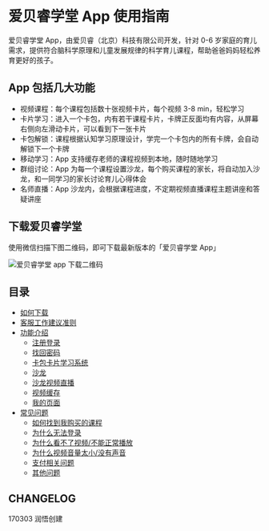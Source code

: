 # 爱贝睿学堂 App 使用指南

爱贝睿学堂 App，由爱贝睿（北京）科技有限公司开发，针对 0-6 岁家庭的育儿需求，提供符合脑科学原理和儿童发展规律的科学育儿课程，帮助爸爸妈妈轻松养育更好的孩子。

## App 包括几大功能

- 视频课程：每个课程包括数十张视频卡片，每个视频 3-8 min，轻松学习
- 卡片学习：进入一个卡包，内有若干课程卡片，卡牌正反面均有内容，从屏幕右侧向左滑动卡片，可以看到下一张卡片
- 卡包解锁：课程根据认知学习原理设计，学完一个卡包内的所有卡牌，会自动解锁下一个卡牌
- 移动学习：App 支持缓存老师的课程视频到本地，随时随地学习
- 群组讨论：App 为每一个课程设置沙龙，每个购买课程的家长，将自动加入沙龙，和一同学习的家长讨论育儿心得体会
- 名师直播：App 沙龙内，会根据课程进度，不定期视频直播课程主题讲座和答疑讲座

## 下载爱贝睿学堂

使用微信扫描下图二维码，即可下载最新版本的「爱贝睿学堂 App」

![爱贝睿学堂 app 下载二维码](http://pic1.ibraintv.com/HB-QR-Download.png)

## 目录

- [如何下载](AppDownload.md)
- [客服工作建议准则](CustomerService.md)
- [功能介绍](FunctionsIntro.md)
  * [注册登录](Register.md)
  * [找回密码](ForgotPassword.md)
  * [卡包卡片学习系统](CardPackSystem.md)
  * [沙龙](Saloon.md)
  * [沙龙视频直播](VideoLive.md)
  * [视频缓存](VideoBuffer.md)
  * [我的页面](PageMy.md)
- [常见问题](FQAList.md)
  * [如何找到我购买的课程](WhereisMyCourse.md)  
  * [为什么无法登录](CanntLogin.md)
  * [为什么看不了视频/不能正常播放](VideoDisabled.md)
  * [为什么视频音量太小/没有声音](VideoVoiceDisabled.md)
  * [支付相关问题](PayQuestions.md)
  * [其他问题](OtherQuestions.md)


## CHANGELOG

170303 润悟创建

